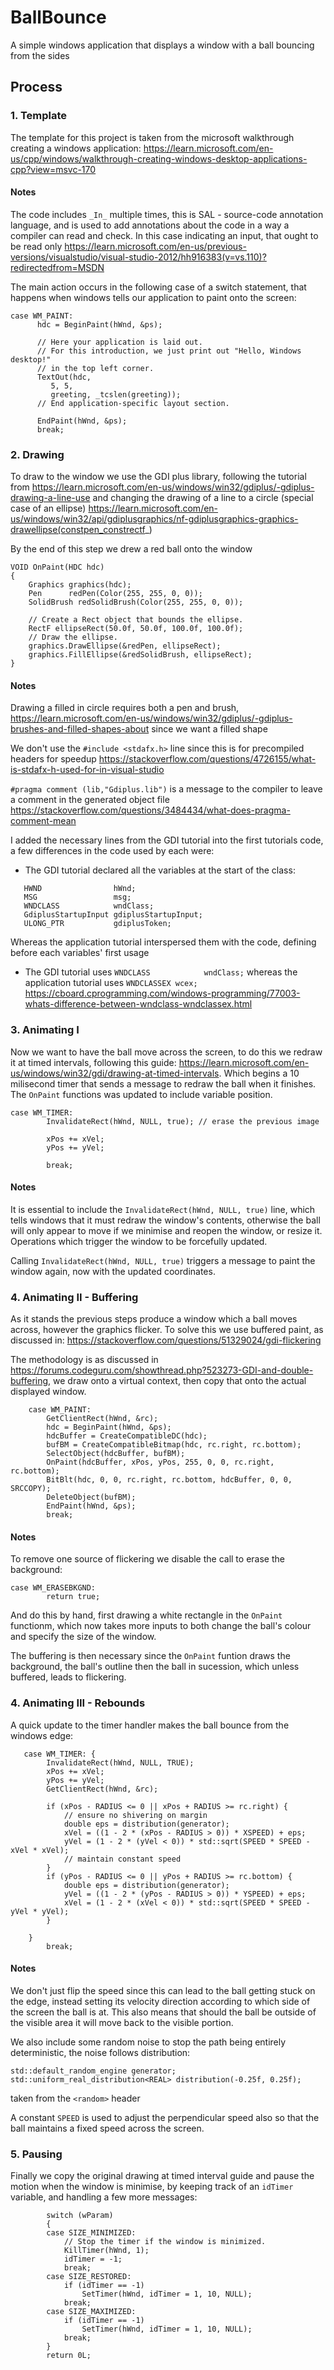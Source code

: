 # BallBounce

A simple windows application that displays a window with a ball bouncing from the sides

## Process

### 1. Template
The template for this project is taken from the microsoft walkthrough creating a windows application: https://learn.microsoft.com/en-us/cpp/windows/walkthrough-creating-windows-desktop-applications-cpp?view=msvc-170

#### Notes
The code includes `_In_` multiple times, this is SAL - source-code annotation language, and is used to add annotations about the code in a way a compiler can read and check. In this case indicating an input, that ought to be read only https://learn.microsoft.com/en-us/previous-versions/visualstudio/visual-studio-2012/hh916383(v=vs.110)?redirectedfrom=MSDN

The main action occurs in the following case of a switch statement, that happens when windows tells our application to paint onto the screen:
```
case WM_PAINT:
      hdc = BeginPaint(hWnd, &ps);

      // Here your application is laid out.
      // For this introduction, we just print out "Hello, Windows desktop!"
      // in the top left corner.
      TextOut(hdc,
         5, 5,
         greeting, _tcslen(greeting));
      // End application-specific layout section.

      EndPaint(hWnd, &ps);
      break;
```

### 2. Drawing

To draw to the window we use the GDI plus library, following the tutorial from https://learn.microsoft.com/en-us/windows/win32/gdiplus/-gdiplus-drawing-a-line-use and changing the drawing of a line to a circle (special case of an ellipse) https://learn.microsoft.com/en-us/windows/win32/api/gdiplusgraphics/nf-gdiplusgraphics-graphics-drawellipse(constpen_constrectf_)

By the end of this step we drew a red ball onto the window
```
VOID OnPaint(HDC hdc)
{
    Graphics graphics(hdc);
    Pen      redPen(Color(255, 255, 0, 0));
    SolidBrush redSolidBrush(Color(255, 255, 0, 0));

    // Create a Rect object that bounds the ellipse.
    RectF ellipseRect(50.0f, 50.0f, 100.0f, 100.0f);
    // Draw the ellipse.
    graphics.DrawEllipse(&redPen, ellipseRect);
    graphics.FillEllipse(&redSolidBrush, ellipseRect);
}
```

#### Notes

Drawing a filled in circle requires both a pen and brush, https://learn.microsoft.com/en-us/windows/win32/gdiplus/-gdiplus-brushes-and-filled-shapes-about since we want a filled shape

We don't use the `#include <stdafx.h>` line since this is for precompiled headers for speedup https://stackoverflow.com/questions/4726155/what-is-stdafx-h-used-for-in-visual-studio

`#pragma comment (lib,"Gdiplus.lib")` is a message to the compiler to leave a comment in the generated object file https://stackoverflow.com/questions/3484434/what-does-pragma-comment-mean

I added the necessary lines from the GDI tutorial into the first tutorials code, a few differences in the code used by each were:
* The GDI tutorial declared all the variables at the start of the class:
```
   HWND                hWnd;
   MSG                 msg;
   WNDCLASS            wndClass;
   GdiplusStartupInput gdiplusStartupInput;
   ULONG_PTR           gdiplusToken;
```
Whereas the application tutorial interspersed them with the code, defining before each variables' first usage
* The GDI tutorial uses `WNDCLASS            wndClass;` whereas the application tutorial uses `WNDCLASSEX wcex;` https://cboard.cprogramming.com/windows-programming/77003-whats-difference-between-wndclass-wndclassex.html

### 3. Animating I

Now we want to have the ball move across the screen, to do this we redraw it at timed intervals, following this guide: https://learn.microsoft.com/en-us/windows/win32/gdi/drawing-at-timed-intervals. Which begins a 10 milisecond timer that sends a message to redraw the ball when it finishes. The `OnPaint` functions was updated to include variable position. 

```
case WM_TIMER:
        InvalidateRect(hWnd, NULL, true); // erase the previous image

        xPos += xVel;
        yPos += yVel;
 
        break;
```

#### Notes

It is essential to include the `InvalidateRect(hWnd, NULL, true)` line, which tells windows that it must redraw the window's contents, otherwise the ball will only appear to move if we minimise and reopen the window, or resize it. Operations which trigger the window to be forcefully updated.

Calling `InvalidateRect(hWnd, NULL, true)` triggers a message to paint the window again, now with the updated coordinates.

### 4. Animating II - Buffering

As it stands the previous steps produce a window which a ball moves across, however the graphics flicker. To solve this we use buffered paint, as discussed in: https://stackoverflow.com/questions/51329024/gdi-flickering

The methodology is as discussed in https://forums.codeguru.com/showthread.php?523273-GDI-and-double-buffering, we draw onto a virtual context, then copy that onto the actual displayed window.

```
    case WM_PAINT:
        GetClientRect(hWnd, &rc);
        hdc = BeginPaint(hWnd, &ps);
        hdcBuffer = CreateCompatibleDC(hdc);
        bufBM = CreateCompatibleBitmap(hdc, rc.right, rc.bottom);
        SelectObject(hdcBuffer, bufBM);
        OnPaint(hdcBuffer, xPos, yPos, 255, 0, 0, rc.right, rc.bottom);
        BitBlt(hdc, 0, 0, rc.right, rc.bottom, hdcBuffer, 0, 0, SRCCOPY);
        DeleteObject(bufBM);
        EndPaint(hWnd, &ps);
        break;
```
#### Notes

To remove one source of flickering we disable the call to erase the background:
```
case WM_ERASEBKGND:
        return true;
```
And do this by hand, first drawing a white rectangle in the `OnPaint` functionm, which now takes more inputs to both change the ball's colour and specify the size of the window.

The buffering is then necessary since the `OnPaint` funtion draws the background, the ball's outline then the ball in sucession, which unless buffered, leads to flickering.

### 4. Animating III - Rebounds

A quick update to the timer handler makes the ball bounce from the windows edge: 
```
   case WM_TIMER: {
        InvalidateRect(hWnd, NULL, TRUE);
        xPos += xVel;
        yPos += yVel;
        GetClientRect(hWnd, &rc);

        if (xPos - RADIUS <= 0 || xPos + RADIUS >= rc.right) {
            // ensure no shivering on margin
            double eps = distribution(generator);
            xVel = ((1 - 2 * (xPos - RADIUS > 0)) * XSPEED) + eps;
            yVel = (1 - 2 * (yVel < 0)) * std::sqrt(SPEED * SPEED - xVel * xVel);
            // maintain constant speed
        }
        if (yPos - RADIUS <= 0 || yPos + RADIUS >= rc.bottom) {
            double eps = distribution(generator);
            yVel = ((1 - 2 * (yPos - RADIUS > 0)) * YSPEED) + eps;
            xVel = (1 - 2 * (xVel < 0)) * std::sqrt(SPEED * SPEED - yVel * yVel);
        }
        
    }
        break;
```

#### Notes
We don't just flip the speed since this can lead to the ball getting stuck on the edge, instead setting its velocity direction according to which side of the screen the ball is at. This also means that should the ball be outside of the visible area it will move back to the visible portion.

We also include some random noise to stop the path being entirely deterministic, the noise follows distribution:
```
std::default_random_engine generator;
std::uniform_real_distribution<REAL> distribution(-0.25f, 0.25f);
```
taken from the `<random>` header

A constant `SPEED` is used to adjust the perpendicular speed also so that the ball maintains a fixed speed across the screen.

### 5. Pausing

Finally we copy the original drawing at timed interval guide and pause the motion when the window is minimise, by keeping track of an `idTimer` variable, and handling a few more messages: 

```case WM_SIZE:
        switch (wParam)
        {
        case SIZE_MINIMIZED:
            // Stop the timer if the window is minimized. 
            KillTimer(hWnd, 1);
            idTimer = -1;
            break;
        case SIZE_RESTORED:
            if (idTimer == -1)
                SetTimer(hWnd, idTimer = 1, 10, NULL);
            break;
        case SIZE_MAXIMIZED:
            if (idTimer == -1)
                SetTimer(hWnd, idTimer = 1, 10, NULL);
            break;
        }
        return 0L;
  ```
